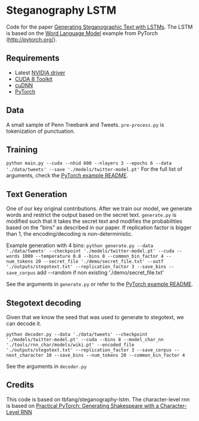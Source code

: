 # Steganography LSTM

Code for the paper [Generating Steganographic Text with LSTMs](https://arxiv.org/abs/1705.10742). The LSTM is based on the [Word Language Model](https://github.com/pytorch/examples/tree/master/word_language_model) example from PyTorch (http://pytorch.org/).

## Requirements

- Latest [NVIDIA driver](http://www.nvidia.com/Download/index.aspx)
- [CUDA 8 Toolkit](https://developer.nvidia.com/cuda-toolkit)
- [cuDNN](https://developer.nvidia.com/cudnn)
- [PyTorch](https://github.com/pytorch/pytorch#installation)

## Data
A small sample of Penn Treebank and Tweets. `pre-process.py` is tokenization of punctuation.

## Training
` python main.py --cuda --nhid 600 --nlayers 3 --epochs 6 --data './data/tweets' --save './models/twitter-model.pt' `
For the full list of arguments, check the [PyTorch example README](https://github.com/pytorch/examples/tree/master/word_language_model).

## Text Generation
One of our key original contributions. After we train our model, we generate words and restrict the output based on the secret text. `generate.py` is modified such that it takes the secret text and modifies the probabilities based on the "bins" as described in our paper.
If replication factor is bigger than 1, the encoding/decoding is non-deterministic.

Example generation with 4 bins: 
` python generate.py --data './data/tweets' --checkpoint './models/twitter-model.pt' --cuda --words 1000 --temperature 0.8 --bins 8 --common_bin_factor 4 --num_tokens 20 --secret_file './demo/secret_file.txt' --outf './outputs/stegotext.txt' --replication_factor 3 --save_bins --save_corpus `
add --random if non existing './demo/secret_file.txt'

See the arguments in `generate.py` or refer to the [PyTorch example README](https://github.com/pytorch/examples/tree/master/word_language_model).

## Stegotext decoding
Given that we know the seed that was used to generate to stegotext, we can decode it.

` python decoder.py --data './data/tweets' --checkpoint './models/twitter-model.pt' --cuda --bins 8 --model_char_nn './tools/rnn_char/models/wiki.pt' --encoded_file './outputs/stegotext.txt' --replication_factor 3 --save_corpus --next_character 10 --save_bins --num_tokens 20 --common_bin_factor 4 `

See the arguments in `decoder.py`

## Credits
This code is based on tbfang/steganography-lstm.
The character-level rnn is based on [Practical PyTorch: Generating Shakespeare with a Character-Level RNN](https://github.com/spro/practical-pytorch/blob/master/char-rnn-generation/char-rnn-generation.ipynb)
